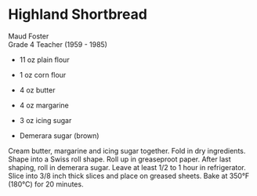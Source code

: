 # Highland Shortbread

Maud Foster<br/>
Grade 4 Teacher (1959 - 1985)

- 11 oz plain flour
- 1 oz corn flour
- 4 oz butter

- 4 oz margarine
- 3 oz icing sugar
- Demerara sugar (brown)

Cream butter, margarine and icing sugar together. Fold in dry ingredients. Shape into a Swiss roll shape. Roll up in greaseproot paper.  After last shaping, roll in demerara sugar. Leave at least 1/2 to 1 hour in refrigerator. Slice into 3/8 inch thick slices and place on greased sheets.  Bake at 350°F (180°C) for 20 minutes.